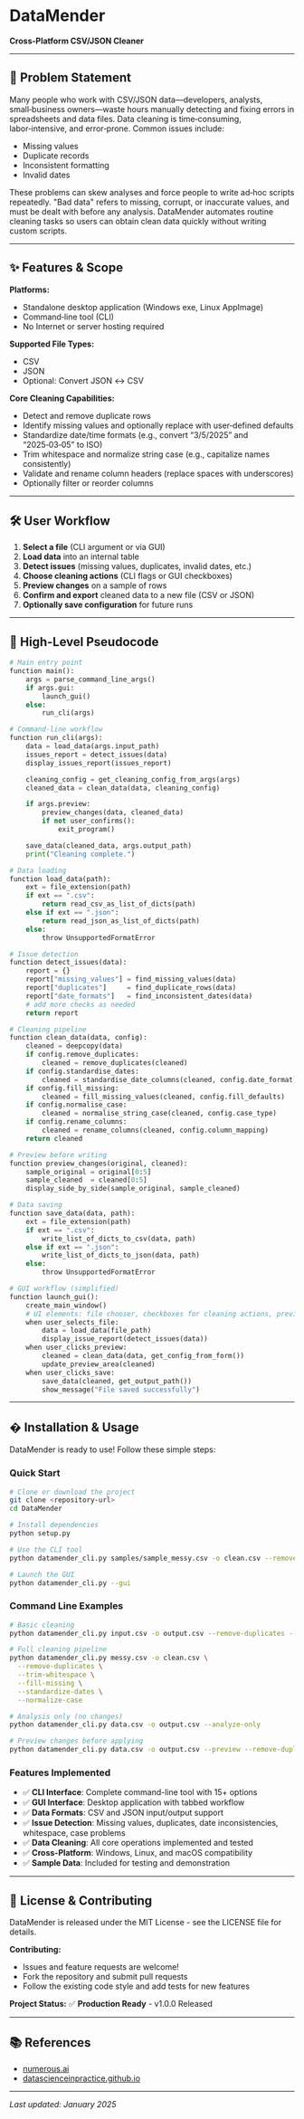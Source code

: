 # DataMender

**Cross‑Platform CSV/JSON Cleaner**

---

## 🚩 Problem Statement

Many people who work with CSV/JSON data—developers, analysts, small‑business owners—waste hours manually detecting and fixing errors in spreadsheets and data files. Data cleaning is time‑consuming, labor‑intensive, and error‑prone. Common issues include:
- Missing values
- Duplicate records
- Inconsistent formatting
- Invalid dates

These problems can skew analyses and force people to write ad‑hoc scripts repeatedly. "Bad data" refers to missing, corrupt, or inaccurate values, and must be dealt with before any analysis. DataMender automates routine cleaning tasks so users can obtain clean data quickly without writing custom scripts.

---

## ✨ Features & Scope

**Platforms:**
- Standalone desktop application (Windows exe, Linux AppImage)
- Command‑line tool (CLI)
- No Internet or server hosting required

**Supported File Types:**
- CSV
- JSON
- Optional: Convert JSON ↔ CSV

**Core Cleaning Capabilities:**
- Detect and remove duplicate rows
- Identify missing values and optionally replace with user‑defined defaults
- Standardize date/time formats (e.g., convert “3/5/2025” and “2025‑03‑05” to ISO)
- Trim whitespace and normalize string case (e.g., capitalize names consistently)
- Validate and rename column headers (replace spaces with underscores)
- Optionally filter or reorder columns

---

## 🛠️ User Workflow

1. **Select a file** (CLI argument or via GUI)
2. **Load data** into an internal table
3. **Detect issues** (missing values, duplicates, invalid dates, etc.)
4. **Choose cleaning actions** (CLI flags or GUI checkboxes)
5. **Preview changes** on a sample of rows
6. **Confirm and export** cleaned data to a new file (CSV or JSON)
7. **Optionally save configuration** for future runs

---

## 🧩 High-Level Pseudocode

```python
# Main entry point
function main():
    args = parse_command_line_args()
    if args.gui:
        launch_gui()
    else:
        run_cli(args)

# Command-line workflow
function run_cli(args):
    data = load_data(args.input_path)
    issues_report = detect_issues(data)
    display_issues_report(issues_report)

    cleaning_config = get_cleaning_config_from_args(args)
    cleaned_data = clean_data(data, cleaning_config)

    if args.preview:
        preview_changes(data, cleaned_data)
        if not user_confirms():
            exit_program()

    save_data(cleaned_data, args.output_path)
    print("Cleaning complete.")

# Data loading
function load_data(path):
    ext = file_extension(path)
    if ext == ".csv":
        return read_csv_as_list_of_dicts(path)
    else if ext == ".json":
        return read_json_as_list_of_dicts(path)
    else:
        throw UnsupportedFormatError

# Issue detection
function detect_issues(data):
    report = {}
    report["missing_values"] = find_missing_values(data)
    report["duplicates"]     = find_duplicate_rows(data)
    report["date_formats"]   = find_inconsistent_dates(data)
    # add more checks as needed
    return report

# Cleaning pipeline
function clean_data(data, config):
    cleaned = deepcopy(data)
    if config.remove_duplicates:
        cleaned = remove_duplicates(cleaned)
    if config.standardise_dates:
        cleaned = standardise_date_columns(cleaned, config.date_format)
    if config.fill_missing:
        cleaned = fill_missing_values(cleaned, config.fill_defaults)
    if config.normalise_case:
        cleaned = normalise_string_case(cleaned, config.case_type)
    if config.rename_columns:
        cleaned = rename_columns(cleaned, config.column_mapping)
    return cleaned

# Preview before writing
function preview_changes(original, cleaned):
    sample_original = original[0:5]
    sample_cleaned  = cleaned[0:5]
    display_side_by_side(sample_original, sample_cleaned)

# Data saving
function save_data(data, path):
    ext = file_extension(path)
    if ext == ".csv":
        write_list_of_dicts_to_csv(data, path)
    else if ext == ".json":
        write_list_of_dicts_to_json(data, path)
    else:
        throw UnsupportedFormatError

# GUI workflow (simplified)
function launch_gui():
    create_main_window()
    # UI elements: file chooser, checkboxes for cleaning actions, preview area
    when user_selects_file:
        data = load_data(file_path)
        display_issue_report(detect_issues(data))
    when user_clicks_preview:
        cleaned = clean_data(data, get_config_from_form())
        update_preview_area(cleaned)
    when user_clicks_save:
        save_data(cleaned, get_output_path())
        show_message("File saved successfully")
```

---

## � Installation & Usage

DataMender is ready to use! Follow these simple steps:

### **Quick Start**
```bash
# Clone or download the project
git clone <repository-url>
cd DataMender

# Install dependencies
python setup.py

# Use the CLI tool
python datamender_cli.py samples/sample_messy.csv -o clean.csv --remove-duplicates --trim-whitespace

# Launch the GUI
python datamender_cli.py --gui
```

### **Command Line Examples**
```bash
# Basic cleaning
python datamender_cli.py input.csv -o output.csv --remove-duplicates --trim-whitespace

# Full cleaning pipeline
python datamender_cli.py messy.csv -o clean.csv \
  --remove-duplicates \
  --trim-whitespace \
  --fill-missing \
  --standardize-dates \
  --normalize-case

# Analysis only (no changes)
python datamender_cli.py data.csv -o output.csv --analyze-only

# Preview changes before applying
python datamender_cli.py data.csv -o output.csv --preview --remove-duplicates
```

### **Features Implemented**
- ✅ **CLI Interface**: Complete command-line tool with 15+ options
- ✅ **GUI Interface**: Desktop application with tabbed workflow
- ✅ **Data Formats**: CSV and JSON input/output support
- ✅ **Issue Detection**: Missing values, duplicates, date inconsistencies, whitespace, case problems
- ✅ **Data Cleaning**: All core operations implemented and tested
- ✅ **Cross-Platform**: Windows, Linux, and macOS compatibility
- ✅ **Sample Data**: Included for testing and demonstration

---

## 📄 License & Contributing

DataMender is released under the MIT License - see the LICENSE file for details.

**Contributing:**
- Issues and feature requests are welcome!
- Fork the repository and submit pull requests
- Follow the existing code style and add tests for new features

**Project Status:** ✅ **Production Ready** - v1.0.0 Released

---

## 📚 References
- [numerous.ai](https://numerous.ai)
- [datascienceinpractice.github.io](https://datascienceinpractice.github.io)

---

*Last updated: January 2025*